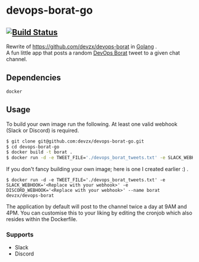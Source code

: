 # devops-borat-go
[![Build Status](https://travis-ci.org/devzx/devops-borat-go.svg?branch=master)](https://travis-ci.org/devzx/devops-borat-go)
----

Rewrite of https://github.com/devzx/devops-borat in [Golang](https://golang.org/) .  
A fun little app that posts a random [DevOps Borat](https://twitter.com/DEVOPS_BORAT) tweet to a given chat channel.

## Dependencies
```docker```
## Usage

To build your own image run the following. At least one valid webhook (Slack or Discord) is required.
``` sh
$ git clone git@github.com:devzx/devops-borat-go.git
$ cd devops-borat-go
$ docker build -t borat .
$ docker run -d -e TWEET_FILE='./devops_borat_tweets.txt' -e SLACK_WEBHOOK='<Replace with your webhook>' -e DISCORD_WEBHOOK='<Replace with your webhook>' --name borat borat
```
If you don't fancy building your own image; here is one I created earlier :) .
```
$ docker run -d -e TWEET_FILE='./devops_borat_tweets.txt' -e SLACK_WEBHOOK='<Replace with your webhook>' -e DISCORD_WEBHOOK='<Replace with your webhook>' --name borat devzx/devops-borat
```

The application by default will post to the channel twice a day at 9AM and 4PM. You can customise this to your liking by editing the cronjob which also resides within the Dockerfile.

### Supports
- Slack
- Discord
